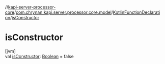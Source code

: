 //[kapi-server-processor-core](../../../index.md)/[com.chrynan.kapi.server.processor.core.model](../index.md)/[KotlinFunctionDeclaration](index.md)/[isConstructor](is-constructor.md)

# isConstructor

[jvm]\
val [isConstructor](is-constructor.md): [Boolean](https://kotlinlang.org/api/latest/jvm/stdlib/kotlin/-boolean/index.html) = false
